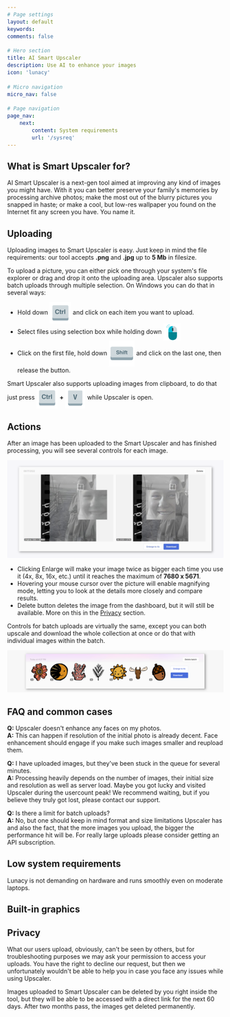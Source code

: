 ```yaml
---
# Page settings
layout: default
keywords:
comments: false

# Hero section
title: AI Smart Upscaler
description: Use AI to enhance your images
icon: 'lunacy'

# Micro navigation
micro_nav: false

# Page navigation
page_nav:
    next:
        content: System requirements
        url: '/sysreq'
---
```



## What is Smart Upscaler for?

AI Smart Upscaler is a next-gen tool aimed at improving any kind of images you might have. With it you can better preserve your family's memories by processing archive photos; make the most out of the blurry pictures you snapped in haste; or make a cool, but low-res wallpaper you found on the Internet fit any screen you have. You name it.

## Uploading
Uploading images to Smart Upscaler is easy. Just keep in mind the file requirements: our tool accepts **.png** and **.jpg** up to **5 Mb** in filesize.

To upload a picture, you can either pick one through your system's file explorer or drag and drop it onto the uploading area.
Upscaler also supports batch uploads through multiple selection. On Windows you can do that in several ways:
* Hold down <img align="center" height="50" src="/public/ctrlbut.png"> and click on each item you want to upload.
* Select files using selection box while holding down <img align="center" height="40" src="/public/leftclick.png">
* Click on the first file, hold down <img align="center" height="60" src="/public/shiftbut.png"> and click on the last one, then release the button.

Smart Upscaler also supports uploading images from clipboard, to do that just press <img align="center" height="50" src="/public/ctrlbut.png"> **+** <img align="center" height="47" src="/public/vkey.png"> while Upscaler is open.

## Actions

After an image has been uploaded to the Smart Upscaler and has finished processing, you will see several controls for each image.

<p align="center">
  <img width="900" src="/public/Result1.png">
</p>

* Clicking Enlarge will make your image twice as bigger each time you use it (4x, 8x, 16x, etc.) until it reaches the maximum of **7680 x 5671**.
* Hovering your mouse cursor over the picture will enable magnifying mode, letting you to look at the details more closely and compare results.
* Delete button deletes the image from the dashboard, but it will still be available. More on this in the [Privacy](https://github.com/icons8/aitools-docs/blob/main/docs/Upscaler.md#privacy) section.

Controls for batch uploads are virtually the same, except you can both upscale and download the whole collection at once or do that with individual images within the batch.

<p align="center">
  <img width="900" src="/public/Result2.png">
</p>

## FAQ and common cases

**Q:** Upscaler doesn't enhance any faces on my photos. <br>
**A:** This can happen if resolution of the initial photo is already decent. Face enhancement should engage if you make such images smaller and reupload them.

**Q:** I have uploaded images, but they've been stuck in the queue for several minutes. <br>
**A:** Processing heavily depends on the number of images, their initial size and resolution as well as server load. Maybe you got lucky and visited Upscaler during the usercount peak! We recommend waiting, but if you believe they truly got lost, please contact our support.

**Q:** Is there a limit for batch uploads? <br>
**A:** No, but one should keep in mind format and size limitations Upscaler has and also the fact, that the more images you upload, the bigger the performance hit will be. For really large uploads please consider getting an API subscription.

## Low system requirements

Lunacy is not demanding on hardware and runs smoothly even on moderate laptops. 

## Built-in graphics


## Privacy

What our users upload, obviously, can't be seen by others, but for troubleshooting purposes we may ask your permission to access your uploads. You have the right to decline our request, but then we unfortunately wouldn't be able to help you in case you face any issues while using Upscaler.

Images uploaded to Smart Upscaler can be deleted by you right inside the tool, but they will be able to be accessed with a direct link for the next 60 days. After two months pass, the images get deleted permanently.


